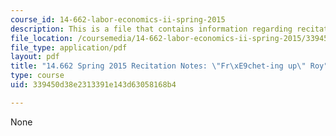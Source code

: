 ```yaml
---
course_id: 14-662-labor-economics-ii-spring-2015
description: This is a file that contains information regarding recitation 5.
file_location: /coursemedia/14-662-labor-economics-ii-spring-2015/339450d38e2313391e143d63058168b4_MIT14_662S15_Recitation5.pdf
file_type: application/pdf
layout: pdf
title: "14.662 Spring 2015 Recitation Notes: \"Fr\xE9chet-ing up\" Roy"
type: course
uid: 339450d38e2313391e143d63058168b4

---
```

None